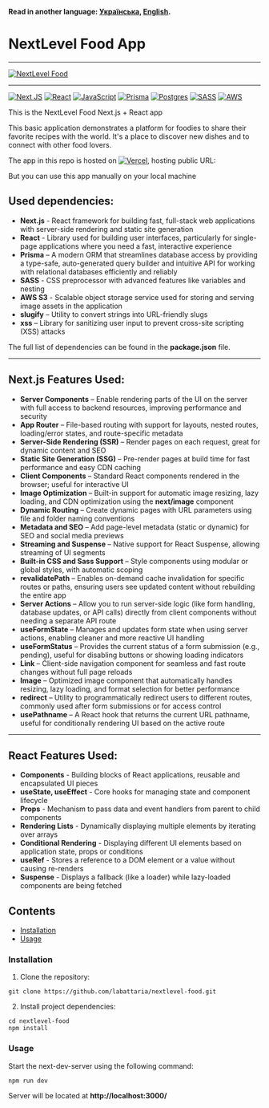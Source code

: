 **Read in another language: [Українська](README.ukr.md), [English](README.md).**

# NextLevel Food App

---

[![NextLevel Food](https://i.gyazo.com/862ec76025b2de049fd37d5c98ccd97d.gif)](https://gyazo.com/862ec76025b2de049fd37d5c98ccd97d)

---

[![Next JS](https://img.shields.io/badge/Next-black?style=for-the-badge&logo=next.js&logoColor=white)](#)
[![React](https://img.shields.io/badge/react-%2320232a.svg?style=for-the-badge&logo=react&logoColor=%2361DAFB)](#)
[![JavaScript](https://img.shields.io/badge/JavaScript-323330?style=for-the-badge&logo=javascript&logoColor=F7DF1E)](#)
[![Prisma](https://img.shields.io/badge/Prisma-3982CE?style=for-the-badge&logo=Prisma&logoColor=white)](#)
[![Postgres](https://img.shields.io/badge/postgres-%23316192.svg?style=for-the-badge&logo=postgresql&logoColor=white)](#)
[![SASS](https://img.shields.io/badge/SASS-hotpink.svg?style=for-the-badge&logo=SASS&logoColor=white)](#)
[![AWS](https://img.shields.io/badge/AWS-%23FF9900.svg?style=for-the-badge&logo=amazon-aws&logoColor=white)](#)

This is the NextLevel Food Next.js + React app

This basic application demonstrates a platform for foodies to share their favorite recipes with the world. It's a place to discover new dishes and to connect with other food lovers.

The app in this repo is hosted on [![Vercel](https://img.shields.io/badge/vercel-%23000000.svg?style=for-the-badge&logo=vercel&logoColor=white)](#), hosting public URL:

But you can use this app manually on your local machine

## Used dependencies:

- **Next.js** - React framework for building fast, full-stack web applications with server-side rendering and static site generation
- **React** - Library used for building user interfaces, particularly for single-page applications where you need a fast, interactive experience
- **Prisma** – A modern ORM that streamlines database access by providing a type-safe, auto-generated query builder and intuitive API for working with relational databases efficiently and reliably
- **SASS** - CSS preprocessor with advanced features like variables and nesting
- **AWS S3** - Scalable object storage service used for storing and serving image assets in the application
- **slugify** – Utility to convert strings into URL-friendly slugs
- **xss** – Library for sanitizing user input to prevent cross-site scripting (XSS) attacks

The full list of dependencies can be found in the **package.json** file.

---

## Next.js Features Used:

- **Server Components** – Enable rendering parts of the UI on the server with full access to backend resources, improving performance and security
- **App Router** – File-based routing with support for layouts, nested routes, loading/error states, and route-specific metadata
- **Server-Side Rendering (SSR)** – Render pages on each request, great for dynamic content and SEO
- **Static Site Generation (SSG)** – Pre-render pages at build time for fast performance and easy CDN caching
- **Client Components** – Standard React components rendered in the browser; useful for interactive UI
- **Image Optimization** – Built-in support for automatic image resizing, lazy loading, and CDN optimization using the **next/image** component
- **Dynamic Routing** – Create dynamic pages with URL parameters using file and folder naming conventions
- **Metadata and SEO** – Add page-level metadata (static or dynamic) for SEO and social media previews
- **Streaming and Suspense** – Native support for React Suspense, allowing streaming of UI segments
- **Built-in CSS and Sass Support** – Style components using modular or global styles, with automatic scoping
- **revalidatePath** – Enables on-demand cache invalidation for specific routes or paths, ensuring users see updated content without rebuilding the entire app
- **Server Actions** – Allow you to run server-side logic (like form handling, database updates, or API calls) directly from client components without needing a separate API route
- **useFormState** – Manages and updates form state when using server actions, enabling cleaner and more reactive UI handling
- **useFormStatus** – Provides the current status of a form submission (e.g., pending), useful for disabling buttons or showing loading indicators
- **Link** – Client-side navigation component for seamless and fast route changes without full page reloads
- **Image** – Optimized image component that automatically handles resizing, lazy loading, and format selection for better performance
- **redirect** – Utility to programmatically redirect users to different routes, commonly used after form submissions or for access control
- **usePathname** – A React hook that returns the current URL pathname, useful for conditionally rendering UI based on the active route

---

## React Features Used:

- **Components** - Building blocks of React applications, reusable and encapsulated UI pieces
- **useState, useEffect** - Core hooks for managing state and component lifecycle
- **Props** - Mechanism to pass data and event handlers from parent to child components
- **Rendering Lists** - Dynamically displaying multiple elements by iterating over arrays
- **Conditional Rendering** - Displaying different UI elements based on application state, props or conditions
- **useRef** - Stores a reference to a DOM element or a value without causing re-renders
- **Suspense** - Displays a fallback (like a loader) while lazy-loaded components are being fetched

## Contents

- [Installation](#installation)
- [Usage](#usage)

### Installation

1. Clone the repository:

```shell
git clone https://github.com/labattaria/nextlevel-food.git
```

2. Install project dependencies:

```shell
cd nextlevel-food
npm install
```

### Usage

Start the next-dev-server using the following command:

```shell
npm run dev
```

Server will be located at **http://localhost:3000/**

